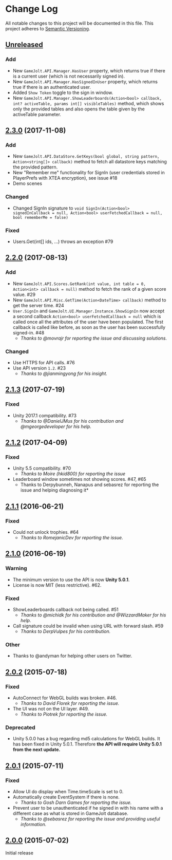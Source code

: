 # Change Log
All notable changes to this project will be documented in this file.
This project adheres to [Semantic Versioning](http://semver.org/).

## [Unreleased][Unreleased]

### Add
- New `GameJolt.API.Manager.HasUser` property, which returns true if there is a current user (which is not necessarily signed in).
- New `GameJolt.API.Manager.HasSignedInUser` property, which returns true if there is an authenticated user.
- Added `Show Token` toggle to the sign in window.
- New `GameJolt.API.Manager.ShowLeaderboards(Action<bool> callback, int? activeTable, params int[] visibleTables)` method, which shows only the provided tables and also opens the table given by the activeTable parameter.


## [2.3.0][v2_3_0] (2017-11-08)

### Add
- New `GameJolt.API.DataStore.GetKeys(bool global, string pattern, Action<string[]> callback)` method to fetch all datastore keys matching the provided pattern.
- New "Remember me" functionality for SignIn (user credentials stored in PlayerPrefs with XTEA encryption), see issue #18
- Demo scenes

### Changed
- Changed SignIn signature to `void SignIn(Action<bool> signedInCallback = null, Action<bool> userFetchedCallback = null, bool rememberMe = false)`

### Fixed
- Users.Get(int[] ids, ...) throws an exception #79

## [2.2.0][v2_2_0] (2017-08-13)

### Add
- New `GameJolt.API.Scores.GetRank(int value, int table = 0, Action<int> callback = null)` method to fetch the rank of a given score value. #29
- New `GameJolt.API.Misc.GetTime(Action<DateTime> callback)` method to get the server time. #24
- `User.SignIn` and `GameJolt.UI.Manager.Instance.ShowSignIn` now accept a second callback `Action<bool> userFetchedCallback = null` which is called once all the attributes of the user have been populated. The first callback is called like before, as soon as the user has been successfully signed-in. #48
  - *Thanks to @movrajr for reporting the issue and discussing solutions.*

### Changed
- Use HTTPS for API calls. #76
- Use API version `1.2`. #23
  - *Thanks to @jianmingyong for his insight.*

## [2.1.3][v2_1_3] (2017-07-19)

### Fixed
- Unity 2017.1 compatibility. #73
  - *Thanks to @DanielJMus for his contribution and @mgeorgedeveloper for his help.*

## [2.1.2][v2_1_2] (2017-04-09)

### Fixed
- Unity 5.5 compatibility. #70
  - *Thanks to Moire (hkid800) for reporting the issue*
- Leaderboard window sometimes not showing scores. #47, #65
  - Thanks to Derpybunneh, Nanapus and sebasrez for reporting the issue and helping diagnosing it*

## [2.1.1][v2_1_1] (2016-06-21)

### Fixed
- Could not unlock trophies. #64
  - *Thanks to RomejanicDev for reporting the issue.*

## [2.1.0][v2_1_0] (2016-06-19)

### Warning
- The minimum version to use the API is now **Unity 5.0.1**.
- License is now MIT (less restrictive). #62.

### Fixed
- ShowLeaderboards callback not being called. #51
  - *Thanks to @michidk for his contribution and @WizzardMaker for his help.*
- Call signature could be invalid when using URL with forward slash. #59
  - *Thanks to DerpVulpes for his contribution.*

### Other
- Thanks to @andyman for helping other users on Twitter.


## [2.0.2][v2_0_2] (2015-07-18)

### Fixed
- AutoConnect for WebGL builds was broken. #46.
  - *Thanks to David Florek for reporting the issue.*
- The UI was not on the UI layer. #49.
  - *Thanks to Piotrek for reporting the issue.*

### Deprecated
- Unity 5.0.0 has a bug regarding md5 calculations for WebGL builds. It has been fixed in Unity 5.0.1. Therefore **the API will require Unity 5.0.1 from the next update.**


## [2.0.1][v2_0_1] (2015-07-11)

### Fixed
- Allow UI do display when Time.timeScale is set to 0.
- Automatically create EventSystem if there is none.
  - *Thanks to Gosh Darn Games for reporting the issue.*
- Prevent user to be unauthenticated if he signed in with his name with a different case as what is stored in GameJolt database.
  - *Thanks to @sebasrez for reporting the issue and providing useful information.*

## [2.0.0][v2_0_0] (2015-07-02)

Initial release

[Unreleased]: https://github.com/loicteixeira/gj-unity-api/compare/v2.3.0...HEAD
[v2_3_0]: https://github.com/loicteixeira/gj-unity-api/tree/v2.3.0
[v2_2_0]: https://github.com/loicteixeira/gj-unity-api/tree/v2.2.0
[v2_1_3]: https://github.com/loicteixeira/gj-unity-api/tree/v2.1.3
[v2_1_2]: https://github.com/loicteixeira/gj-unity-api/tree/v2.1.2
[v2_1_1]: https://github.com/loicteixeira/gj-unity-api/tree/v2.1.1
[v2_1_0]: https://github.com/loicteixeira/gj-unity-api/tree/v2.1.0
[v2_0_2]: https://github.com/loicteixeira/gj-unity-api/tree/v2.0.2
[v2_0_1]: https://github.com/loicteixeira/gj-unity-api/tree/v2.0.1
[v2_0_0]: https://github.com/loicteixeira/gj-unity-api/tree/v2.0.0
